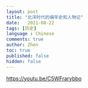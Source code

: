 ```yaml
---
layout: post
title: "北洋时代的编年史和人物记"
date:   2021-08-22
tags: [历史]
language : Chinese
comments: true
author: Zhen
toc: true
published: false
hidden: false
---
```


https://youtu.be/C5WFrarybbo

<!--stackedit_data:
eyJoaXN0b3J5IjpbMTUyMjA0NjAxMF19
-->